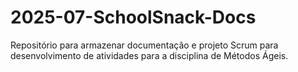 # 2025-07-SchoolSnack-Docs
Repositório para armazenar documentação e projeto Scrum para desenvolvimento de atividades para a disciplina de Métodos Ágeis.
